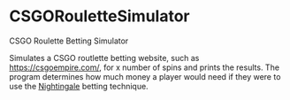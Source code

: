 # CSGORouletteSimulator
CSGO Roulette Betting Simulator

Simulates a CSGO routlette betting website, such as https://csgoempire.com/, for x number of spins and prints the results. The program determines how much money a player would need if they were to use the [Nightingale](https://en.wikipedia.org/wiki/Martingale_(betting_system)) betting technique. 
